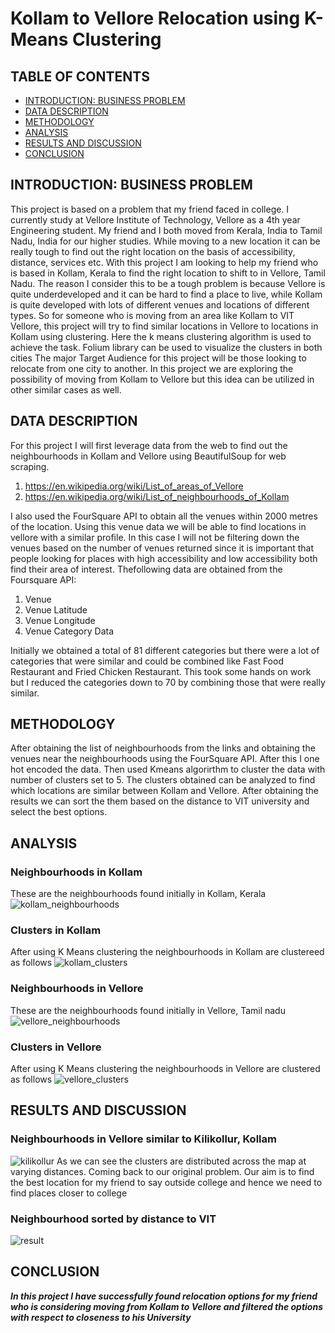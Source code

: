# Kollam to Vellore Relocation using K-Means Clustering

## TABLE OF CONTENTS

* [INTRODUCTION: BUSINESS PROBLEM](##-introduction:-business-problem)
* [DATA DESCRIPTION](##-data-description)
* [METHODOLOGY](##-methodology)
* [ANALYSIS](##-analysis)
* [RESULTS AND DISCUSSION](##-results-and-discussion)
* [CONCLUSION](##-conclusion)

## INTRODUCTION: BUSINESS PROBLEM

This project is based on a problem that my friend faced in college. I currently study at Vellore Institute of Technology, Vellore as a 4th year Engineering student. My friend and I both moved from Kerala, India to Tamil Nadu, India for our higher studies. While moving to a new location it can be really tough to find out the right location on the basis of accessibility, distance, services etc. With this project I am looking to help my friend who is based in Kollam, Kerala to find the right location to shift to in Vellore, Tamil Nadu. 
The reason I consider this to be a tough problem is because Vellore is quite underdeveloped and it can be hard to find a place to live, while Kollam is quite developed with lots of different venues and locations of different types. So for someone who is moving from an area like Kollam to VIT Vellore, this project will try to find similar locations in Vellore to locations in Kollam using clustering. Here the k means clustering algorithm is used to achieve the task. Folium library can be used to visualize the clusters in both cities
The major Target Audience for this project will be those looking to relocate from one city to another. In this project we are exploring the possibility of moving from Kollam to Vellore but this idea can be utilized in other similar cases as well.

## DATA DESCRIPTION

For this project I will first leverage data from the web to find out the neighbourhoods in Kollam and Vellore using BeautifulSoup for web scraping.
	
  1. https://en.wikipedia.org/wiki/List_of_areas_of_Vellore
  2. https://en.wikipedia.org/wiki/List_of_neighbourhoods_of_Kollam
  
  I also used the FourSquare API to obtain all the venues within 2000 metres of the location. Using this venue data we will be able to find locations in vellore with a similar profile. In this case I will not be filtering down the venues based on the number of venues returned since it is important that people looking for places with high accessibility and low accessibility both find their area of interest. Thefollowing data are obtained from the Foursquare API:
  1. Venue
  2. Venue Latitude
  3. Venue Longitude
  4. Venue Category Data

Initially we obtained a total of 81 different categories but there were a lot of categories that were similar and could be combined like Fast Food Restaurant and Fried Chicken Restaurant. This took some hands on work but I reduced the categories down to 70 by combining those that were really similar.

## METHODOLOGY

After obtaining the list of neighbourhoods from the links and obtaining the venues near the neighbourhoods using the FourSquare API. After this I one hot encoded the data. Then used Kmeans algorirthm to cluster the data with number of clusters set to 5. 
The clusters obtained can be analyzed to find which locations are similar between Kollam and Vellore.
After obtaining the results we can sort the them based on the distance to VIT university and select the best options.

## ANALYSIS
### Neighbourhoods in Kollam
These are the neighbourhoods found initially in Kollam, Kerala
![kollam_neighbourhoods](Images/kollam_initial.PNG)
### Clusters in Kollam
After using K Means clustering the neighbourhoods in Kollam are clustereed as follows
![kollam_clusters](Images/kollam_cluster.PNG)
### Neighbourhoods in Vellore
These are the neighbourhoods found initially in Vellore, Tamil nadu
![vellore_neighbourhoods](Images/vellore_initial.PNG)
### Clusters in Vellore
After using K Means clustering the neighbourhoods in Vellore are clustered as follows
![vellore_clusters](Images/vellore_cluster.PNG)

## RESULTS AND DISCUSSION

### Neighbourhoods in Vellore similar to Kilikollur, Kollam
![kilikollur](Images/kilikollur_vellore_cluster.PNG)
As we can see the clusters are distributed across the map at varying distances. Coming back to our original problem. Our aim is to find the best location for my friend to say outside college and hence we need to find places closer to college

### Neighbourhood sorted by distance to VIT
![result](Images/result.PNG)

## CONCLUSION

***In this project I have successfully found relocation options for my friend who is considering moving from Kollam to Vellore and filtered the options with respect to closeness to his University***
